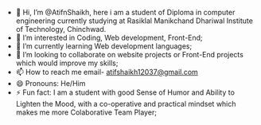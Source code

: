 - 👋 Hi, I’m @AtifnShaikh, here i am a student of Diploma in computer engineering currently studying at Rasiklal Manikchand Dhariwal Institute of Technology, Chinchwad. 
- 👀 I’m interested in Coding, Web development, Front-End;
- 🌱 I’m currently learning Web development languages;
- 💞️ I’m looking to collaborate on website projects or Front-End projects which would improve my skills;
- 📫 How to reach me email- atifshaikh12037@gmail.com
- 😄 Pronouns: He/Him
- ⚡ Fun fact: I am a student with good Sense of Humor and Ability to Lighten the Mood, with a co-operative and practical mindset which makes me more Colaborative Team Player;

<!---
AtifnShaikh/AtifnShaikh is a ✨ special ✨ repository because its `README.md` (this file) appears on your GitHub profile.
You can click the Preview link to take a look at your changes.
--->
